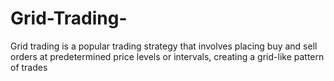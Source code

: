 # Grid-Trading-
Grid trading is a popular trading strategy that involves placing buy and sell orders at predetermined price levels or intervals, creating a grid-like pattern of trades
